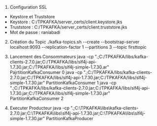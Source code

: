 
1. Configuration SSL
  - Keystore et Truststore
  - Keystore : C:/TPKAFKA/server_certs/client.keystore.jks
  - Truststore : C:/TPKAFKA/server_certs/client.truststore.jks
  - Mot de passe : raniabadi

  2. Création du Topic
./kafka-topics.sh --create --bootstrap-server localhost:9093 --replication-factor 1 --partitions 3 --topic firsttopic

   3. Lancement des Consommateurs
java -cp ".;C:/TPKAFKA/libs/kafka-clients-2.7.0.jar;C:/TPKAFKA/libs/slf4j-api-1.7.30.jar;C:/TPKAFKA/libs/slf4j-simple-1.7.30.ar" PajrtitionKafkaConsumer 0
java -cp ".;C:/TPKAFKA/libs/kafka-clients-2.7.0.jar;C:/TPKAFKA/libs/slf4j-api-1.7.30.jar;C:/TPKAFKA/libs/slf4j-simple-1.7.30.jar" PartitionKafkaConsumer 1
java -cp ".;C:/TPKAFKA/libs/kafka-clients-2.7.0.jar;C:/TPKAFKA/libs/slf4j-api-1.7.30.jar;C:/TPKAFKA/libs/slf4j-simple-1.7.30.jar" PartitionKafkaConsumer 2

  4. Executer Producteur
java -cp ".;C:\TPKAFKA\libs\kafka-clients-2.7.0.jar;C:\TPKAFKA\libs\slf4j-api-1.7.30.jar;C:\TPKAFKA\libs\slf4j-simple-1.7.30.jar" PartitionKafkaProducer